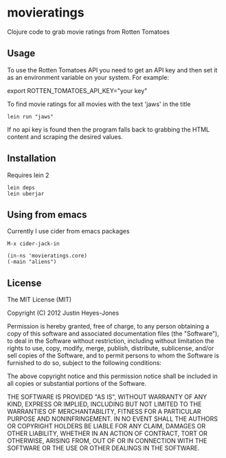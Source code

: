# movieratings

Clojure code to grab movie ratings from Rotten Tomatoes

## Usage

To use the Rotten Tomatoes API you need to get an API key and then set 
it as an environment variable on your system. For example:

export ROTTEN_TOMATOES_API_KEY="your key"

To find movie ratings for all movies with the text 'jaws' in the title

    lein run "jaws"

If no api key is found then the program falls back to grabbing the HTML content 
and scraping the desired values.

## Installation

Requires lein 2

    lein deps
    lein uberjar 

## Using from emacs

Currently I use cider from emacs packages

    M-x cider-jack-in

    (in-ns 'movieratings.core)
    (-main "aliens")

## License

The MIT License (MIT)

Copyright (C) 2012 Justin Heyes-Jones

Permission is hereby granted, free of charge, to any person obtaining a copy
of this software and associated documentation files (the "Software"), to deal
in the Software without restriction, including without limitation the rights
to use, copy, modify, merge, publish, distribute, sublicense, and/or sell
copies of the Software, and to permit persons to whom the Software is
furnished to do so, subject to the following conditions:

The above copyright notice and this permission notice shall be included in
all copies or substantial portions of the Software.

THE SOFTWARE IS PROVIDED "AS IS", WITHOUT WARRANTY OF ANY KIND, EXPRESS OR
IMPLIED, INCLUDING BUT NOT LIMITED TO THE WARRANTIES OF MERCHANTABILITY,
FITNESS FOR A PARTICULAR PURPOSE AND NONINFRINGEMENT. IN NO EVENT SHALL THE
AUTHORS OR COPYRIGHT HOLDERS BE LIABLE FOR ANY CLAIM, DAMAGES OR OTHER
LIABILITY, WHETHER IN AN ACTION OF CONTRACT, TORT OR OTHERWISE, ARISING FROM,
OUT OF OR IN CONNECTION WITH THE SOFTWARE OR THE USE OR OTHER DEALINGS IN
THE SOFTWARE.


